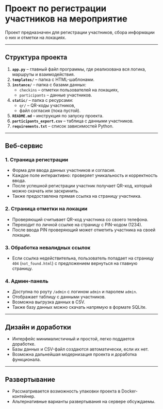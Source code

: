 # Проект по регистрации участников на мероприятие

Проект предназначен для регистрации участников, сбора информации о них и отметки на локациях.

---

## Структура проекта

1. **`app.py`** – главный файл программы, где реализована вся логика, маршруты и взаимодействия.  
2. **`templates/`** – папка с HTML-шаблонами.  
3. **`instance/`** – папка с базами данных:  
   - `checkins` – отметки пользователей на локациях,  
   - `participants` – данные участников.  
4. **`static/`** – папка с ресурсами:  
   - `qr/` – QR-коды участников,  
   - файл согласия (пока пустой).  
5. **`README.md`** – инструкция по запуску проекта.  
6. **`participants_export.csv`** – таблица с данными участников.  
7. **`requirements.txt`** – список зависимостей Python.

---

## Веб-сервис

### 1. Страница регистрации
- Форма для ввода данных участников и согласия.  
- Каждое поле интерактивно: проверяет уникальность и корректность ввода.  
- После успешной регистрации участник получает QR-код, который можно скачать или заскринить.  
- Также предоставлена прямая ссылка на страницу участника.

### 2. Страница отметки на локации
- Проверяющий считывает QR-код участника со своего телефона.  
- Переходит по личной ссылке на страницу с PIN-кодом (1234).  
- После ввода PIN проверяющий может отметить участника на своей локации.  

### 3. Обработка невалидных ссылок
- Если ссылка недействительна, пользователь попадает на страницу `404` (`not_found.html`) с предложением вернуться на главную страницу.

### 4. Админ-панель
- Доступна по роуту `/admin` с логином `admin` и паролем `admin`.  
- Отображает таблицу с данными участников.  
- Возможна выгрузка данных в CSV.  
- Также базу данных можно скачать напрямую в формате SQLite.  

---

## Дизайн и доработки
- Интерфейс минималистичный и простой, легко поддается доработке.  
- Базы данных и CSV-файл создаются автоматически, если их нет.  
- Возможна дальнейшая модернизация проекта и доработка функционала.

---

## Развертывание
- Рассматривается возможность упаковки проекта в Docker-контейнер.  
- Альтернативные варианты развертывания на сервере обсуждаемы.

